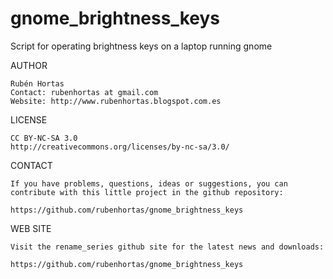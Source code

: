 # gnome_brightness_keys
Script for operating brightness keys on a laptop running gnome

AUTHOR

    Rubén Hortas
    Contact: rubenhortas at gmail.com
    Website: http://www.rubenhortas.blogspot.com.es

LICENSE

    CC BY-NC-SA 3.0
    http://creativecommons.org/licenses/by-nc-sa/3.0/

CONTACT

    If you have problems, questions, ideas or suggestions, you can
    contribute with this little project in the github repository:

    https://github.com/rubenhortas/gnome_brightness_keys

WEB SITE

    Visit the rename_series github site for the latest news and downloads:

    https://github.com/rubenhortas/gnome_brightness_keys
